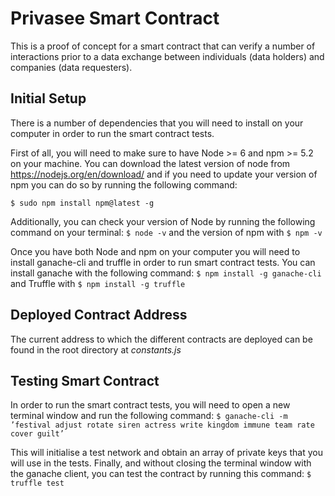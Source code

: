 # Privasee Smart Contract

This is a proof of concept for a smart contract that can verify a number of interactions prior to a data exchange between individuals (data holders) and companies (data requesters).

## Initial Setup

There is a number of dependencies that you will need to install on your computer in order to run the smart contract tests.

First of all, you will need to make sure to have Node >= 6 and npm >= 5.2 on your machine.
You can download the latest version of node from https://nodejs.org/en/download/ and if you need
to update your version of npm you can do so by running the following command:

`$ sudo npm install npm@latest -g`

Additionally, you can check your version of Node by running the following command on your terminal:
`$ node -v`
and the version of npm with
`$ npm -v`

Once you have both Node and npm on your computer you will need to install ganache-cli and truffle
in order to run smart contract tests. You can install ganache with the following command:
`$ npm install -g ganache-cli`
and Truffle with
`$ npm install -g truffle`

## Deployed Contract Address

The current address to which the different contracts are deployed can be found in the root directory at *constants.js*

## Testing Smart Contract

In order to run the smart contract tests, you will need to open a new terminal window and run the
following command:
`$ ganache-cli -m ’festival adjust rotate siren actress write kingdom immune team rate cover guilt’`

This will initialise a test network and obtain an array of private keys that you will use in the tests.
Finally, and without closing the terminal window with the ganache client, you can test the contract by
running this command:
`$ truffle test`
